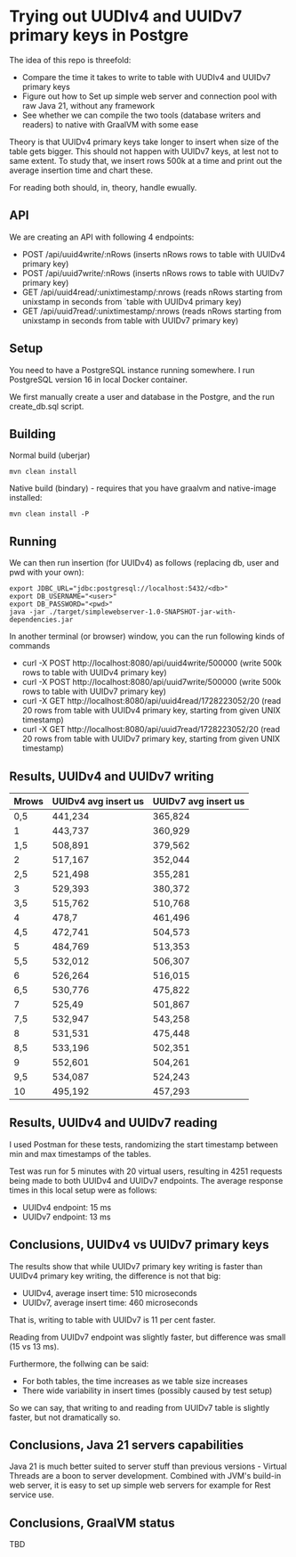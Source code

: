 # Trying out UUDIv4 and UUIDv7 primary keys in Postgre
The idea of this repo is threefold:
- Compare the time it takes to write to table with UUDIv4 and UUIDv7 primary keys
- Figure out how to Set up simple web server and connection pool with raw Java 21, without any framework
- See whether we can compile the two tools (database writers and readers) to native with GraalVM with some ease

Theory is that UUIDv4 primary keys take longer to insert when size of the table gets bigger. This should not happen with UUIDv7 keys, at lest not
to same extent. To study that, we insert rows 500k at a time and print out the average insertion time and chart these.

For reading both should, in, theory, handle ewually.

## API
We are creating an API with following 4 endpoints:
- POST /api/uuid4write/:nRows (inserts nRows rows to table with UUIDv4 primary key)
- POST /api/uuid7write/:nRows (inserts nRows rows to table with UUIDv7 primary key)
- GET /api/uuid4read/:unixtimestamp/:nrows (reads nRows starting from unixstamp in seconds from ´table with UUIDv4 primary key)
- GET /api/uuid7read/:unixtimestamp/:nrows (reads nRows starting from unixstamp in seconds from table with UUIDv7 primary key)

## Setup
You need to have a PostgreSQL instance running somewhere. I run PostgreSQL version 16 in local Docker container.

We first manually create a user and database in the Postgre, and the run create_db.sql script.

## Building
Normal build (uberjar)
```
mvn clean install
```

Native build (bindary) - requires that you have graalvm and native-image installed:
```
mvn clean install -P
```

## Running
We can then run ìnsertion (for UUIDv4) as follows (replacing db, user and pwd with your own):
```
export JDBC_URL="jdbc:postgresql://localhost:5432/<db>"
export DB_USERNAME="<user>"
export DB_PASSWORD="<pwd>"
java -jar ./target/simplewebserver-1.0-SNAPSHOT-jar-with-dependencies.jar
```

In another terminal (or browser) window, you can the run following kinds of commands
- curl -X POST http://localhost:8080/api/uuid4write/500000 (write 500k rows to table with UUIDv4 primary key)
- curl -X POST http://localhost:8080/api/uuid7write/500000 (write 500k rows to table with UUIDv7 primary key)
- curl -X GET http://localhost:8080/api/uuid4read/1728223052/20 (read 20 rows from table with UUIDv4 primary key, starting from given UNIX timestamp)
- curl -X GET http://localhost:8080/api/uuid7read/1728223052/20 (read 20 rows from table with UUIDv7 primary key, starting from given UNIX timestamp)

## Results, UUIDv4 and UUIDv7 writing
| Mrows | UUIDv4 avg insert us | UUIDv7 avg insert us |
| ----- | -------------------- | -------------------- |
| 0,5   | 441,234              | 365,824              |
| 1     | 443,737              | 360,929              |
| 1,5   | 508,891              | 379,562              |
| 2     | 517,167              | 352,044              |
| 2,5   | 521,498              | 355,281              |
| 3     | 529,393              | 380,372              |
| 3,5   | 515,762              | 510,768              |
| 4     | 478,7                | 461,496              |
| 4,5   | 472,741              | 504,573              |
| 5     | 484,769              | 513,353              |
| 5,5   | 532,012              | 506,307              |
| 6     | 526,264              | 516,015              |
| 6,5   | 530,776              | 475,822              |
| 7     | 525,49               | 501,867              |
| 7,5   | 532,947              | 543,258              |
| 8     | 531,531              | 475,448              |
| 8,5   | 533,196              | 502,351              |
| 9     | 552,601              | 504,261              |
| 9,5   | 534,087              | 524,243              |
| 10    | 495,192              | 457,293              |

## Results, UUIDv4 and UUIDv7 reading
I used Postman for these tests, randomizing the start timestamp between min and max timestamps of the tables.

Test was run for 5 minutes with 20 virtual users, resulting in 4251 requests being made to both UUIDv4 and UUIDv7 endpoints. The average response times in this local setup were as follows:
- UUIDv4 endpoint: 15 ms
- UUIDv7 endpoint: 13 ms

## Conclusions, UUIDv4 vs UUIDv7 primary keys
The results show that while UUIDv7 primary key writing is faster than UUIDv4 primary key writing, the difference is not that big:
- UUIDv4, average insert time: 510 microseconds
- UUIDv7, average insert time: 460 microseconds

That is, writing to table with UUIDv7 is 11 per cent faster.  

Reading from UUIDv7 endpoint was slightly faster, but difference was small (15 vs 13 ms). 

Furthermore, the follwing can be said:
- For both tables, the time increases as we table size increases
- There wide variability in insert times (possibly caused by test setup)

So we can say, that writing to and reading from UUIDv7 table is slightly faster, but not dramatically so.

## Conclusions, Java 21 servers capabilities
Java 21 is much better suited to server stuff than previous versions - Virtual Threads are a boon to server development.
Combined with JVM's build-in web server, it is easy to set up simple web servers for example for Rest service use.

## Conclusions, GraalVM status
TBD
